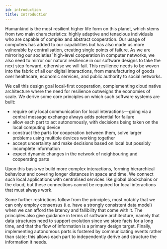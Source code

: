 ```yaml
---
id: introduction
title: Introduction
---
```


Humankind is the most resilient higher life form on this planet, which stems from two main characteristics: highly adaptive and tenacious individuals who are capable of complex and abstract cooperation. Our usage of computers has added to our capabilities but has also made us more vulnerable by centralisation, creating single points of failure. As we are mirroring our societies’ high-level cooperation in computer networks, we also need to mirror our natural resilience in our software designs to take the next step forward, otherwise we will fail. This resilience needs to be woven into the fabric of all our digital interactions, from manufacturing of goods over healthcare, economic services, and public authority to social networks.

We call this design goal local-first cooperation, complementing cloud native architecture where the need for resilience outweighs the economies of scale. We derive some core principles on which such software systems are built:

- require only local communication for local interactions — going via a central message exchange always adds potential for failure
- allow each part to act autonomously, with decisions being taken on the local computing device
- construct the parts for cooperation between them, solve larger problems using multiple devices working together
- accept uncertainty and make decisions based on local but possibly incomplete information
- expect dynamic changes in the network of neighbouring and cooperating parts

Upon this basis we build more complex interactions, forming hierarchical behaviour and covering longer distances in space and time. We connect such local applications with centralised services like global blockchains or the cloud, but these connections cannot be required for local interactions that must always work.

Some further restrictions follow from the principles, most notably that we can only employ consensus (i.e. have a strongly consistent data model) when we can afford the latency and fallibility that come with it. The principles also give guidance in terms of software architecture, namely that data structures need to support evolution since we store facts for a long time, and that the flow of information is a primary design target. Finally, implementing autonomous parts is fostered by communicating events rather than state; this allows each part to independently derive and structure the information it needs.
